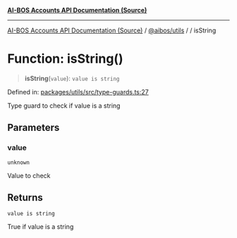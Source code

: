 [**AI-BOS Accounts API Documentation (Source)**](../../../README.md)

***

[AI-BOS Accounts API Documentation (Source)](../../../README.md) / [@aibos/utils](../README.md) / [](../README.md) / isString

# Function: isString()

> **isString**(`value`): `value is string`

Defined in: [packages/utils/src/type-guards.ts:27](https://github.com/pohlai88/accounts/blob/48103fb36d28b2b9bfb33472b6de2f719773cde9/packages/utils/src/type-guards.ts#L27)

Type guard to check if value is a string

## Parameters

### value

`unknown`

Value to check

## Returns

`value is string`

True if value is a string
